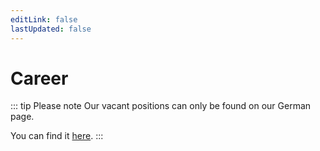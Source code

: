 ```yaml
---
editLink: false
lastUpdated: false
---
```


# Career

::: tip Please note
Our vacant positions can only be found on our German page.

You can find it [here](../../../ristorante/career/index.md#karriere).
:::
